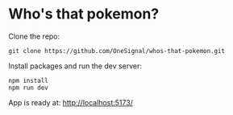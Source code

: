 # Who's that pokemon?

Clone the repo:

```
git clone https://github.com/OneSignal/whos-that-pokemon.git
```

Install packages and run the dev server:

```
npm install
npm run dev
```

App is ready at: <http://localhost:5173/>
